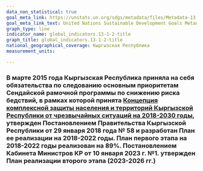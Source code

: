 ```yaml
---
data_non_statistical: true
goal_meta_link: https://unstats.un.org/sdgs/metadata/files/Metadata-13-01-02.pdf
goal_meta_link_text: United Nations Sustainable Development Goals Metadata (pdf 759kB)
graph_type: line
indicator_name: global_indicators.13-1-2-title
graph_title: global_indicators.13-1-2-title
national_geographical_coverage: Кыргызская Республика
measurement_units: 

---
```

### В марте 2015 года Кыргызская Республика приняла на себя обязательства по следованию основным приоритетам Сендайской рамочной программы по снижению риска бедствий, в рамках которой принята [Концепция комплексной защиты населения и территорий Кыргызской Республики от чрезвычайных ситуаций на 2018-2030 годы](https://cbd.minjust.gov.kg/11990/edition/1205614/ru), утвержден Постановлением Правительства Кыргызской Республики от 29 января 2018 года № 58 и разработан План ее реализации на 2018-2022 годы. План первого этапа на 2018-2022 годы реализован на 89%. Постановлением Кабинета Министров КР от 10 января 2023 г. №1.  утвержден План реализации второго этапа (2023-2026 гг.)
